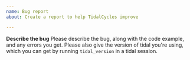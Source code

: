 ```yaml
---
name: Bug report
about: Create a report to help TidalCycles improve

---
```


**Describe the bug**
Please describe the bug, along with the code example, and any errors you get. Please also give the version of tidal you're using, which you can get by running `tidal_version` in a tidal session.
